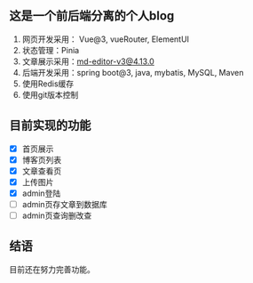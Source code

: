 ## 这是一个前后端分离的个人blog
1. 网页开发采用： Vue@3, vueRouter, ElementUI
2. 状态管理：Pinia
3. 文章展示采用：md-editor-v3@4.13.0
4. 后端开发采用：spring boot@3, java, mybatis, MySQL, Maven
5. 使用Redis缓存
6. 使用git版本控制


## 目前实现的功能
- [x] 首页展示
- [x] 博客页列表
- [x] 文章查看页
- [x] 上传图片
- [x] admin登陆
- [ ] admin页存文章到数据库
- [ ] admin页查询删改查

## 结语
   目前还在努力完善功能。

 







